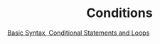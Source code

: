 <h1 align="center", href="https://softuni.bg/trainings/resources/officedocument/37238/lab-technology-fundamentals-with-csharp-january-2019/2237"> Conditions </h1>
<a href="https://softuni.bg/trainings/resources/officedocument/37238/lab-technology-fundamentals-with-csharp-january-2019/2237";align="center"> Basic Syntax, Conditional Statements and Loops </a>
